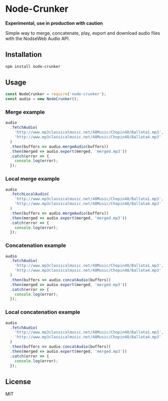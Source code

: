 # Node-Crunker

**Experimental, use in production with caution**

Simple way to merge, concatenate, play, export and download audio files with the NodseWeb Audio API.

## Installation

```sh
npm install node-crunker
```

## Usage

```javascript
const NodeCrunker = require('node-crunker');
const audio = new NodeCrunker();
```

### Merge example

```javascript
audio
  .fetchAudio(
    'http://www.mp3classicalmusic.net/48Music/Chopin48/Ballata1.mp3',
    'http://www.mp3classicalmusic.net/48Music/Chopin48/Ballata4.mp3'
  )
  .then(buffers => audio.mergeAudio(buffers))
  .then(merged => audio.export(merged, 'merged.mp3'))
  .catch(error => {
    console.log(error);
  });
```

### Local merge example

```javascript
audio
  .fetchLocalAudio(
    'http://www.mp3classicalmusic.net/48Music/Chopin48/Ballata1.mp3',
    'http://www.mp3classicalmusic.net/48Music/Chopin48/Ballata4.mp3'
  )
  .then(buffers => audio.mergeAudio(buffers))
  .then(merged => audio.export(merged, 'merged.mp3'))
  .catch(error => {
    console.log(error);
  });
```

### Concatenation example

```javascript
audio
  .fetchAudio(
    'http://www.mp3classicalmusic.net/48Music/Chopin48/Ballata1.mp3',
    'http://www.mp3classicalmusic.net/48Music/Chopin48/Ballata4.mp3'
  )
  .then(buffers => audio.concatAudio(buffers))
  .then(merged => audio.export(merged, 'merged.mp3'))
  .catch(error => {
    console.log(error);
  });
```

### Local concatenation example

```javascript
audio
  .fetchAudio(
    'http://www.mp3classicalmusic.net/48Music/Chopin48/Ballata1.mp3',
    'http://www.mp3classicalmusic.net/48Music/Chopin48/Ballata4.mp3'
  )
  .then(buffers => audio.concatAudio(buffers))
  .then(merged => audio.export(merged, 'merged.mp3'))
  .catch(error => {
    console.log(error);
  });
```

## License

MIT
